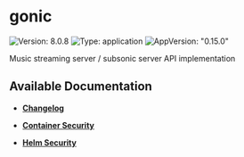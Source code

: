 # gonic

![Version: 8.0.8](https://img.shields.io/badge/Version-8.0.8-informational?style=flat-square) ![Type: application](https://img.shields.io/badge/Type-application-informational?style=flat-square) ![AppVersion: "0.15.0"](https://img.shields.io/badge/AppVersion-"0.15.0"-informational?style=flat-square)

Music streaming server / subsonic server API implementation

## Available Documentation

- [**Changelog**](CHANGELOG)

- [**Container Security**](container-security)

- [**Helm Security**](helm-security)

